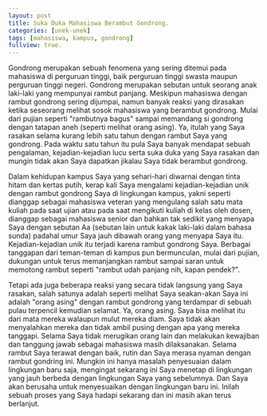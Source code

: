 ```yaml
---
layout: post
title: Suka Duka Mahasiswa Berambut Gondrong.
categories: [unek-unek]
tags: [mahasiswa, kampus, gondrong]
fullview: true.
---
```


Gondrong merupakan sebuah fenomena yang sering ditemui pada mahasiswa di perguruan tinggi, baik perguruan tinggi swasta maupun perguruan tinggi negeri. Gondrong merupakan sebutan untuk seorang anak laki-laki yang mempunyai rambut panjang. Meskipun mahasiswa dengan rambut gondrong sering dijumpai, namun banyak reaksi yang dirasakan ketika seseorang melihat sosok mahasiswa yang berambut gondrong. Mulai dari pujian seperti "rambutnya bagus" sampai memandang si gondrong dengan tatapan aneh (seperti melihat orang asing). Ya, itulah yang Saya rasakan selama kurang lebih satu tahun dengan rambut Saya yang gondrong. Pada waktu satu tahun itu pula Saya banyak mendapat sebuah pengalaman, kejadian-kejadian lucu serta suka duka yang Saya rasakan dan mungin tidak akan Saya dapatkan jikalau Saya tidak berambut gondrong.  

Dalam kehidupan kampus Saya yang sehari-hari diwarnai dengan tinta hitam dan kertas putih, kerap kali Saya mengalami kejadian-kejadian unik dengan rambut gondrong Saya di lingkungan kampus, yakni seperti dianggap sebagai mahasiswa veteran yang mengulang salah satu mata kuliah pada saat ujian atau pada saat mengikuti kuliah di kelas oleh dosen, dianggap sebagai mahasiswa senior dan bahkan tak sedikit yang menyapa Saya dengan sebutan Aa (sebutan lain untuk kakak laki-laki dalam bahasa sunda) padahal umur Saya jauh dibawah orang yang menyapa Saya itu. Kejadian-kejadian unik itu terjadi karena rambut gondrong Saya. Berbagai tanggapan dari teman-teman di kampus pun bermunculan, mulai dari pujian, dukungan untuk terus memanjangkan rambut sampai saran untuk memotong rambut seperti "rambut udah panjang nih, kapan pendek?".

Tetapi ada juga beberapa reaksi yang secara tidak langsung yang Saya rasakan, salah satunya adalah seperti melihat Saya seakan-akan Saya ini adalah "orang asing" dengan rambut gondrong yang terdampar di sebuah pulau terpencil kemudian selamat. Ya, orang asing. Saya bisa melihat itu dari mata mereka walaupun mulut mereka diam. Saya tidak akan menyalahkan mereka dan tidak ambil pusing dengan apa yang mereka tanggapi. Selama Saya tidak merugikan orang lain dan melakukan kewajiban dan tanggung jawab sebagai mahasiswa masih dilaksanakan. Selama rambut Saya terawat dengan baik, rutin dan Saya merasa nyaman dengan rambut gondring ini. Mungkin ini hanya masalah penyesuaian dalam lingkungan baru saja, mengingat sekarang ini Saya menetap di lingkungan yang jauh berbeda dengan lingkungan Saya yang sebelumnya. Dan Saya akan berusaha untuk menyesuaikan dengan lingkungan baru ini. Inilah sebuah proses yang Saya hadapi sekarang dan ini masih akan terus berlanjut.
